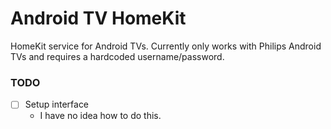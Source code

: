 Android TV HomeKit
===

HomeKit service for Android TVs. Currently only works with Philips Android TVs and requires a hardcoded username/password.

### TODO

- [ ] Setup interface
    - I have no idea how to do this.
